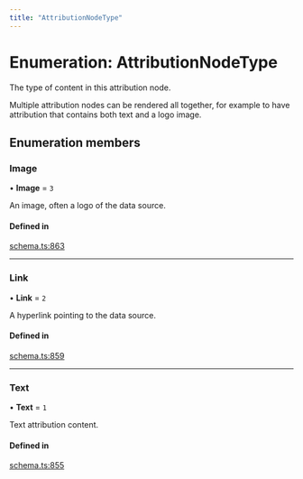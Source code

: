 ```yaml
---
title: "AttributionNodeType"
---
```

# Enumeration: AttributionNodeType

The type of content in this attribution node.

Multiple attribution nodes can be rendered all together, for example to have
attribution that contains both text and a logo image.

## Enumeration members

### Image

• **Image** = `3`

An image, often a logo of the data source.

#### Defined in

[schema.ts:863](https://github.com/coda/packs-sdk/blob/main/schema.ts#L863)

___

### Link

• **Link** = `2`

A hyperlink pointing to the data source.

#### Defined in

[schema.ts:859](https://github.com/coda/packs-sdk/blob/main/schema.ts#L859)

___

### Text

• **Text** = `1`

Text attribution content.

#### Defined in

[schema.ts:855](https://github.com/coda/packs-sdk/blob/main/schema.ts#L855)
